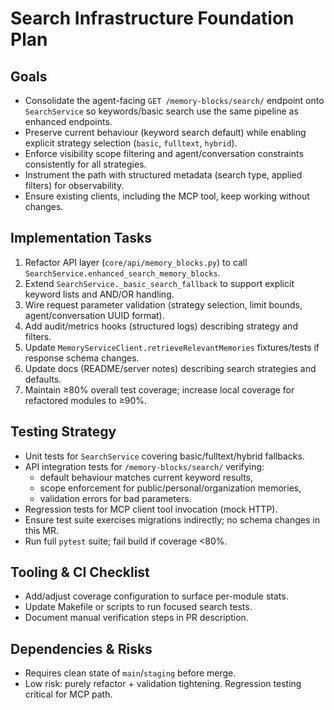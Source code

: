 # Search Infrastructure Foundation Plan

## Goals
- Consolidate the agent-facing `GET /memory-blocks/search/` endpoint onto `SearchService` so keywords/basic search use the same pipeline as enhanced endpoints.
- Preserve current behaviour (keyword search default) while enabling explicit strategy selection (`basic`, `fulltext`, `hybrid`).
- Enforce visibility scope filtering and agent/conversation constraints consistently for all strategies.
- Instrument the path with structured metadata (search type, applied filters) for observability.
- Ensure existing clients, including the MCP tool, keep working without changes.

## Implementation Tasks
1. Refactor API layer (`core/api/memory_blocks.py`) to call `SearchService.enhanced_search_memory_blocks`.
2. Extend `SearchService._basic_search_fallback` to support explicit keyword lists and AND/OR handling.
3. Wire request parameter validation (strategy selection, limit bounds, agent/conversation UUID format).
4. Add audit/metrics hooks (structured logs) describing strategy and filters.
5. Update `MemoryServiceClient.retrieveRelevantMemories` fixtures/tests if response schema changes.
6. Update docs (README/server notes) describing search strategies and defaults.
7. Maintain ≥80% overall test coverage; increase local coverage for refactored modules to ≥90%.

## Testing Strategy
- Unit tests for `SearchService` covering basic/fulltext/hybrid fallbacks.
- API integration tests for `/memory-blocks/search/` verifying:
  * default behaviour matches current keyword results,
  * scope enforcement for public/personal/organization memories,
  * validation errors for bad parameters.
- Regression tests for MCP client tool invocation (mock HTTP).
- Ensure test suite exercises migrations indirectly; no schema changes in this MR.
- Run full `pytest` suite; fail build if coverage <80%.

## Tooling & CI Checklist
- Add/adjust coverage configuration to surface per-module stats.
- Update Makefile or scripts to run focused search tests.
- Document manual verification steps in PR description.

## Dependencies & Risks
- Requires clean state of `main`/`staging` before merge.
- Low risk: purely refactor + validation tightening. Regression testing critical for MCP path.
